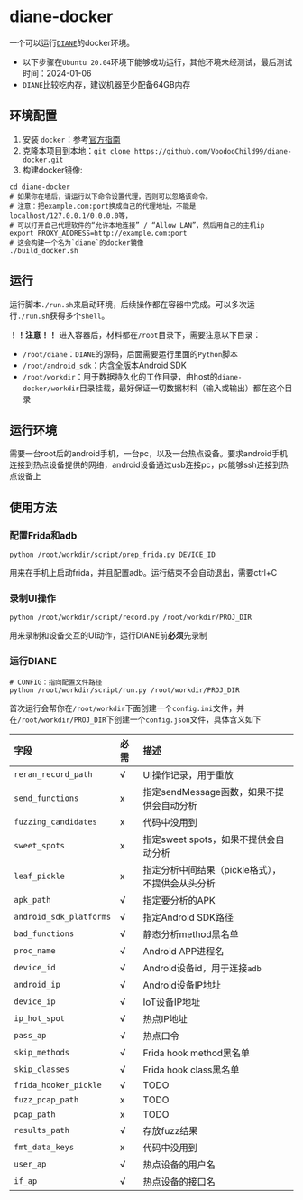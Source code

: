 # diane-docker

一个可以运行[`DIANE`](https://sites.cs.ucsb.edu/~vigna/publications/2021_SP_Diane.pdf)的docker环境。

* 以下步骤在`Ubuntu 20.04`环境下能够成功运行，其他环境未经测试，最后测试时间：2024-01-06
* `DIANE`比较吃内存，建议机器至少配备64GB内存

## 环境配置
1. 安装 `docker`：参考[官方指南](https://docs.docker.com/engine/install/)
2. 克隆本项目到本地：`git clone https://github.com/VoodooChild99/diane-docker.git`
2. 构建docker镜像:
```shell
cd diane-docker
# 如果你在墙后，请运行以下命令设置代理，否则可以忽略该命令。
# 注意：把example.com:port换成自己的代理地址，不能是localhost/127.0.0.1/0.0.0.0等，
# 可以打开自己代理软件的“允许本地连接” / “Allow LAN”，然后用自己的主机ip
export PROXY_ADDRESS=http://example.com:port
# 这会构建一个名为`diane`的docker镜像
./build_docker.sh
```

## 运行
运行脚本`./run.sh`来启动环境，后续操作都在容器中完成。可以多次运行`./run.sh`获得多个`shell`。

**！！注意！！**
进入容器后，材料都在`/root`目录下，需要注意以下目录：
* `/root/diane`：`DIANE`的源码，后面需要运行里面的`Python`脚本
* `/root/android_sdk`：内含全版本Android SDK
* `/root/workdir`：用于数据持久化的工作目录，由host的`diane-docker/workdir`目录挂载，最好保证一切数据材料（输入或输出）都在这个目录

## 运行环境
需要一台root后的android手机，一台pc，以及一台热点设备。要求android手机连接到热点设备提供的网络，android设备通过usb连接pc，pc能够ssh连接到热点设备上

## 使用方法

### 配置Frida和adb
```shell
python /root/workdir/script/prep_frida.py DEVICE_ID
```
用来在手机上启动frida，并且配置adb。运行结束不会自动退出，需要ctrl+C

### 录制UI操作
```shell
python /root/workdir/script/record.py /root/workdir/PROJ_DIR
```
用来录制和设备交互的UI动作，运行DIANE前**必须**先录制

### 运行DIANE

```shell
# CONFIG：指向配置文件路径
python /root/workdir/script/run.py /root/workdir/PROJ_DIR
```

首次运行会帮你在`/root/workdir`下面创建一个`config.ini`文件，并在`/root/workdir/PROJ_DIR`下创建一个`config.json`文件，具体含义如下

| 字段 | 必需 | 描述 |
| :--- | :--- | :--- |
|`reran_record_path`        | √ | UI操作记录，用于重放 |
|`send_functions`           | x | 指定sendMessage函数，如果不提供会自动分析 |
|`fuzzing_candidates`       | x | 代码中没用到 |
|`sweet_spots`              | x | 指定sweet spots，如果不提供会自动分析 |
|`leaf_pickle`              | x | 指定分析中间结果（pickle格式），不提供会从头分析 |
|`apk_path`                 | √ | 指定要分析的APK |
|`android_sdk_platforms`    | √ | 指定Android SDK路径 |
|`bad_functions`            | √ | 静态分析method黑名单 |
|`proc_name`                | √ | Android APP进程名 |
|`device_id`                | √ | Android设备id，用于连接`adb` |
|`android_ip`               | √ | Android设备IP地址 |
|`device_ip`                | √ | IoT设备IP地址 |
|`ip_hot_spot`              | √ | 热点IP地址 |
|`pass_ap`                  | √ | 热点口令 |
|`skip_methods`             | √ | Frida hook method黑名单 |
|`skip_classes`             | √ | Frida hook class黑名单 |
|`frida_hooker_pickle`      | √ | TODO |
|`fuzz_pcap_path`           | x | TODO |
|`pcap_path`                | x | TODO |
|`results_path`             | √ | 存放fuzz结果 |
|`fmt_data_keys`            | x | 代码中没用到 |
|`user_ap`                  | √ | 热点设备的用户名 |
|`if_ap`                    | √ | 热点设备的接口名 |
